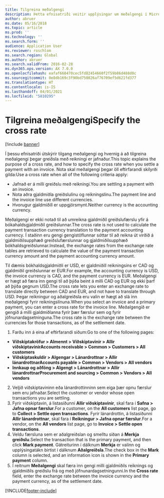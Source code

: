 ```yaml
---
title: Tilgreina meðalgengi
description: Þetta efnisatriði veitir upplýsingar um meðalgengi í Microsoft Dynamics 365 Finance.
author: abruer
ms.date: 05/16/2018
ms.topic: article
ms.prod: ''
ms.technology: ''
ms.search.form: ''
audience: Application User
ms.reviewer: roschlom
ms.search.region: Global
ms.author: abruer
ms.search.validFrom: 2016-02-28
ms.dyn365.ops.version: AX 7.0.0
ms.openlocfilehash: eafaf660470cec5fd82454660f2f59b86d488d0c
ms.sourcegitcommit: 0e8db169c3f90bd750826af76709ef5d621fd377
ms.translationtype: HT
ms.contentlocale: is-IS
ms.lasthandoff: 04/01/2021
ms.locfileid: "5810295"
---
```

# <a name="specify-the-cross-rate"></a><span data-ttu-id="7e50d-103">Tilgreina meðalgengi</span><span class="sxs-lookup"><span data-stu-id="7e50d-103">Specify the cross rate</span></span>

[!include [banner](../includes/banner.md)]

<span data-ttu-id="7e50d-104">Í þessu efnisatriði útskýrir tilgang meðalgengi og hvernig á að tilgreina meðalgengi þegar greiðsla með reikningi er jafnaður.</span><span class="sxs-lookup"><span data-stu-id="7e50d-104">This topic explains the purpose of a cross rate, and how to specify the cross rate when you settle a payment with an invoice.</span></span> <span data-ttu-id="7e50d-105">Nota skal meðalgengi þegar öll eftirfarandi skilyrði gilda:</span><span class="sxs-lookup"><span data-stu-id="7e50d-105">Use a cross rate when all of the following criteria apply:</span></span> 
-   <span data-ttu-id="7e50d-106">Jafnað er á milli greiðslu með reikningi.</span><span class="sxs-lookup"><span data-stu-id="7e50d-106">You are settling a payment with an invoice.</span></span> 
-   <span data-ttu-id="7e50d-107">Nota aðra gjaldmiðla greiðslulínu og reikningslínu.</span><span class="sxs-lookup"><span data-stu-id="7e50d-107">The payment line and the invoice line use different currencies.</span></span> 
-   <span data-ttu-id="7e50d-108">Hvorugur gjaldmiðill er uppgjörsmynt.</span><span class="sxs-lookup"><span data-stu-id="7e50d-108">Neither currency is the accounting currency.</span></span> 

<span data-ttu-id="7e50d-109">Meðalgengi er ekki notað til að umreikna gjaldmiðil greiðslufærslu yfir á bókahaldsgjaldmiðil greiðslunnar.</span><span class="sxs-lookup"><span data-stu-id="7e50d-109">The cross rate is not used to calculate the payment transaction currency translation to the payment accounting currency.</span></span> <span data-ttu-id="7e50d-110">Í staðinn eru gengi gengistöflunnar sóttar til að reikna út virðið á gjaldmiðilsupphæð greiðslufærslunnar og gjaldmiðilsupphæð bókhaldsgreiðslunnar.</span><span class="sxs-lookup"><span data-stu-id="7e50d-110">Instead, the exchange rates from the exchange rate tables are retrieved to calculate the value of the payment transaction currency amount and the payment accounting currency amount.</span></span> 

<span data-ttu-id="7e50d-111">Til dæmis bókhaldsgjaldmiðli er USD, er gjaldmiðill reikningsins er CAD og gjaldmiðil greiðslunnar er EUR.</span><span class="sxs-lookup"><span data-stu-id="7e50d-111">For example, the accounting currency is USD, the invoice currency is CAD, and the payment currency is EUR.</span></span> <span data-ttu-id="7e50d-112">Meðalgengi er hægt að færa inn gengi til að þýða beint á milli CAD og EUR og ekki þarf að þýða gegnum USD.</span><span class="sxs-lookup"><span data-stu-id="7e50d-112">The cross rate lets you enter an exchange rate to translate directly between CAD and EUR, and not have to translate through USD.</span></span> <span data-ttu-id="7e50d-113">Þegar reikningur og aðalgreiðsla eru valin er hægt að slá inn meðalgengi fyrir reikningslínuna.</span><span class="sxs-lookup"><span data-stu-id="7e50d-113">When you select an invoice and a primary payment, you can enter a cross rate for the invoice line.</span></span> <span data-ttu-id="7e50d-114">Meðalgengið er gengið á milli gjaldmiðlanna fyrir þær færslur sem og fyrir jöfnunardagsetninguna.</span><span class="sxs-lookup"><span data-stu-id="7e50d-114">The cross rate is the exchange rate between the currencies for those transactions, as of the settlement date.</span></span>

1.  <span data-ttu-id="7e50d-115">Farðu inn á eina af eftirfarandi síðum:</span><span class="sxs-lookup"><span data-stu-id="7e50d-115">Go to one of the following pages:</span></span>
- <span data-ttu-id="7e50d-116">**Viðskiptakröfur > Almennt > Viðskiptavinir > Allir viðskiptavinir**</span><span class="sxs-lookup"><span data-stu-id="7e50d-116">**Accounts receivable > Common > Customers > All customers**</span></span> 
- <span data-ttu-id="7e50d-117">**Viðskiptaskuldir > Algengar > Lánardrottnar > Allir lánardrottnar**</span><span class="sxs-lookup"><span data-stu-id="7e50d-117">**Accounts payable > Common > Vendors > All vendors**</span></span> 
- <span data-ttu-id="7e50d-118">**Innkaup og aðföng > Algengt > Lánardrottnar > Allir lánardrottnar**</span><span class="sxs-lookup"><span data-stu-id="7e50d-118">**Procurement and sourcing > Common > Vendors > All vendors**</span></span>
2.  <span data-ttu-id="7e50d-119">Veljið viðskiptavininn eða lánardrottinninn sem eiga þær opnu færslur sem eru jafnaðar.</span><span class="sxs-lookup"><span data-stu-id="7e50d-119">Select the customer or vendor whose open transactions you are settling.</span></span> 
3.  <span data-ttu-id="7e50d-120">Fyrir viðskiptavin, á listasíðunni **Allir viðskiptavinir**, skal fara í **Safna > Jafna opnar færslur**.</span><span class="sxs-lookup"><span data-stu-id="7e50d-120">For a customer, on the **All customers** list page, go to **Collect > Settle open transactions**.</span></span> <span data-ttu-id="7e50d-121">Fyrir lánardrottin, á listasíðunni **Allir lánardrottnar**, skal fara í **Reikningur > Jafna opnar færslur**.</span><span class="sxs-lookup"><span data-stu-id="7e50d-121">For a vendor, on the **All vendors** list page, go to **Invoice > Settle open transactions**.</span></span> 
4.  <span data-ttu-id="7e50d-122">Veldu færsluna sem er aðalgreiðslan og smelltu síðan á **Merkja greiðslu**.</span><span class="sxs-lookup"><span data-stu-id="7e50d-122">Select the transaction that is the primary payment, and then click **Mark payment**.</span></span> <span data-ttu-id="7e50d-123">Gátreiturinn í dálknum **Merkja** er valinn og upplýsingatákn birtist í dálknum **Aðalgreiðsla**.</span><span class="sxs-lookup"><span data-stu-id="7e50d-123">The check box in the **Mark** column is selected, and an information icon is shown in the **Primary payment** column.</span></span> 
5.  <span data-ttu-id="7e50d-124">Í reitnum **Meðalgengi** skal færa inn gengi milli gjaldmiðils reiknings og gjaldmiðils greiðslu frá og með jöfnunardagsetningunni.</span><span class="sxs-lookup"><span data-stu-id="7e50d-124">In the **Cross rate** field, enter the exchange rate between the invoice currency and the payment currency, as of the settlement date.</span></span> 


[!INCLUDE[footer-include](../../includes/footer-banner.md)]